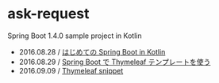 # ask-request
Spring Boot 1.4.0 sample project in Kotlin

- 2016.08.28 / [はじめての Spring Boot in Kotlin](http://nosix.hatenablog.com/entry/2016/08/28/223200)
- 2016.08.29 / [Spring Boot で Thymeleaf テンプレートを使う](http://nosix.hatenablog.com/entry/2016/08/29/213351)
- 2016.09.09 / [Thymeleaf snippet](http://nosix.hatenablog.com/entry/2016/09/09/001215)
